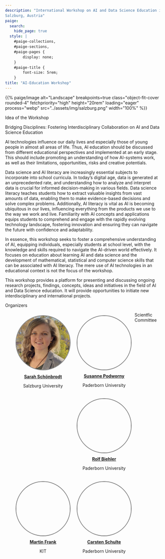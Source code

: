 ```yaml
---
description: "International Workshop on AI and Data Science Education in K-12 <br> 24. – 28. February 2025<br>
Salzburg, Austria"
paige:
  search:
    hide_page: true
  style: |
    #paige-collections,
    #paige-sections,
    #paige-pages {
        display: none;
    }
    #paige-title {
        font-size: 5rem;
    }
title: "AI-Education Workshop"
---
```



<p>{{% paige/image alt="Landscape" breakpoints=true class="object-fit-cover rounded-4" fetchpriority="high" height="20rem" loading="eager" process="webp" src="../assets/img/salzburg.png" width="100%" %}}</p>

<p class="display-5 fw-bold h2 text-center">Idea of the Workshop</p>

<div class="container-fluid">
    <div class="justify-content-center row">
        <div class="col col-auto col-lg-7 px-0">
            <p class="lead text-center">Bridging Disciplines: Fostering Interdisciplinary Collaboration on AI and Data Science Education </p>
        </div>
    </div>
</div>

<div>
<p>AI technologies influence our daily lives and especially those of young people in almost all areas of life. Thus, AI education should be discussed from different educational perspectives and implemented at an early stage. This should include promoting an understanding of how AI-systems work, as well as their limitations, opportunities, risks and creative potentials.</p>
<p>Data science and AI literacy are increasingly essential subjects to incorporate into school curricula. In today’s digital age, data is generated at an unprecedented rate, and understanding how to analyze and interpret data is crucial for informed decision-making in various fields. Data science literacy teaches students how to extract valuable insights from vast amounts of data, enabling them to make evidence-based decisions and solve complex problems. Additionally, AI literacy is vital as AI is becoming ubiquitous in our lives, influencing everything from the products we use to the way we work and live. Familiarity with AI concepts and applications equips students to comprehend and engage with the rapidly evolving technology landscape, fostering innovation and ensuring they can navigate the future with confidence and adaptability. 
</p>
<p>
In essence, this workshop seeks to foster a comprehensive understanding of AI, equipping individuals, especially students at school level, with the knowledge and skills required to navigate the AI-driven world effectively. It focuses on education about learning AI and data science and the development of mathematical, statistical and computer science skills that can be associated with AI literacy. The mere use of AI technologies in an educational context is not the focus of the workshop.
</p>
<p>
This workshop provides a platform for presenting and discussing ongoing research projects, findings, concepts, ideas and initiatives in the field of AI and Data Science education. It will provide opportunities to initiate new interdisciplinary and international projects.
</p>
</div>




<p class="display-5 fw-bold h2 text-center">Organizers</p>

<p>
<div style="width: 100%">
  <ul>
    <div style="float: left; margin: 10px">
      <a href="https://schoenbrodt.info/en"><img src="./img/sarah.jpg" style="border: 2px solid gray; width: 175px; height: 175px; background-size: cover; border-radius: 50%;"></a>
      <span style="display: block; padding: 5%; text-align: center;"><a href="https://schoenbrodt.info/en"><b>Sarah Schönbrodt</b></a></span>
      <span style="display: block; margin-top: -10px; text-align: center;"><p>Salzburg University</p></span>
    </div>
     <div style="float: left; margin: 10px">
      <a href="https://schoenbrodt.info/"><img src="/img/sarah.jpg" style="border: 2px solid gray; width: 175px; height: 175px; background-size: cover; border-radius: 50%;"></a>
      <span style="display: block; padding: 5%; text-align: center;"><a href="https://schoenbrodt.info/"><b>Susanne Podworny</b></a></span>
      <span style="display: block; margin-top: -10px; text-align: center;"><p>Paderborn University</p></span>
    </div>
  </ul>
</div>
</p>


<p class="display-5 fw-bold h2 text-center">Scientfic Committee</p>



<center>
<div style="width: 100%">
  <ul>
    <div style="float: left; margin: 10px">
      <a href="https://schoenbrodt.info/"><img src="/img/sarah.jpg" style="border: 2px solid gray; width: 175px; height: 175px; background-size: cover; border-radius: 50%;"></a>
      <span style="display: block; padding: 5%; text-align: center;"><a href="https://schoenbrodt.info/"><b>Rolf Biehler</b></a></span>
      <span style="display: block; margin-top: -10px; text-align: center;"><p>Paderborn University</p></span>
    </div>
    <div style="float: left; margin: 10px">
      <a href="https://schoenbrodt.info/"><img src="/img/sarah.jpg" style="border: 2px solid gray; width: 175px; height: 175px; background-size: cover; border-radius: 50%;"></a>
      <span style="display: block; padding: 5%; text-align: center;"><a href="https://schoenbrodt.info/"><b>Martin Frank</b></a></span>
      <span style="display: block; margin-top: -10px; text-align: center;"><p>KIT</p></span>
    </div>
    <div style="float: left; margin: 10px">
      <a href="https://schoenbrodt.info/"><img src="/img/sarah.jpg" style="border: 2px solid gray; width: 175px; height: 175px; background-size: cover; border-radius: 50%;"></a>
      <span style="display: block; padding: 5%; text-align: center;"><a href="https://schoenbrodt.info/"><b>Carsten Schulte</b></a></span>
      <span style="display: block; margin-top: -10px; text-align: center;"><p>Paderborn University</p></span>
    </div>
  </ul>
</div>
</center>

